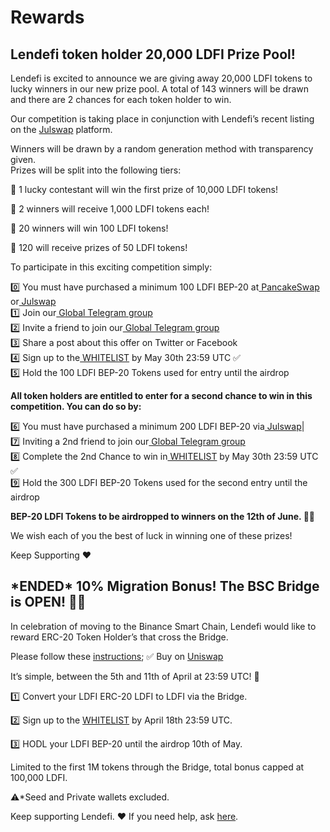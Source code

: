 # Rewards

## **Lendefi token holder 20,000 LDFI Prize Pool!** 

Lendefi is excited to announce we are giving away 20,000 LDFI tokens to lucky winners in our new prize pool. A total of 143 winners will be drawn and there are 2 chances for each token holder to win.   


Our competition is taking place in conjunction with Lendefi’s recent listing on the [Julswap](https://julswap.lendefi.finance/) platform.   


Winners will be drawn by a random generation method with transparency given.   
Prizes will be split into the following tiers:

🥇 1 lucky contestant will win the first prize of 10,000 LDFI tokens!

🥈 2 winners will receive 1,000 LDFI tokens each!

🥉 20 winners will win 100 LDFI tokens!

🏅 120 will receive prizes of 50 LDFI tokens! 

To participate in this exciting competition simply:

0️⃣ You must have purchased a minimum 100 LDFI BEP-20 at[ PancakeSwap](https://pancakeswap.lendefi.finance/) or[ Julswap  
](https://julswap.lendefi.finance/)1️⃣ Join our[ Global Telegram group  
](https://telegram.lendefi.finance/)2️⃣ Invite a friend to join our[ Global Telegram group  
](https://telegram.lendefi.finance/)3️⃣ Share a post about this offer on Twitter or Facebook  
4️⃣ Sign up to the[ WHITELIST](https://whitelist.lendefi.finance/) by May 30th 23:59 UTC ✅  
5️⃣ Hold the 100 LDFI BEP-20 Tokens used for entry until the airdrop

**All token holders are entitled to enter for a second chance to win in this competition. You can do so by:**

6️⃣ You must have purchased a minimum 200 LDFI BEP-20 via[ Julswap](https://julswap.lendefi.finance/)\|  
7️⃣ Inviting a 2nd friend to join our[ Global Telegram group  
](https://telegram.lendefi.finance/)8️⃣ Complete the 2nd Chance to win in[ WHITELIST](https://whitelist.lendefi.finance/) by May 30th 23:59 UTC ✅  
9️⃣ Hold the 300 LDFI BEP-20 Tokens used for the second entry until the airdrop

**BEP-20 LDFI Tokens to be airdropped to winners on the 12th of June. 🚀🚀**

We wish each of you the best of luck in winning one of these prizes!

Keep Supporting ❤️

## \*ENDED\* 10% Migration Bonus! The BSC Bridge is OPEN! 🚀🚀

In celebration of moving to the Binance Smart Chain, Lendefi would like to reward ERC-20 Token Holder’s that cross the Bridge.

Please follow these [instructions](how-to-guides/eth-to-bsc-bridge.md); ✅ Buy on [Uniswap](https://info.uniswap.org/token/0x5479d565e549f3ecdbde4ab836d02d86e0d6a8c7)

It’s simple, between the 5th and 11th of April at 23:59 UTC! 🚀

1️⃣ Convert your LDFI ERC-20 LDFI to LDFI via the Bridge.

2️⃣ Sign up to the [WHITELIST](https://forms.gle/mzsb8kRtD2EBh3vJA) by April 18th 23:59 UTC.

3️⃣ HODL your LDFI BEP-20 until the airdrop 10th of May.

Limited to the first 1M tokens through the Bridge, total bonus capped at 100,000 LDFI.

⚠️\*Seed and Private wallets excluded.

Keep supporting Lendefi. ❤️  If you need help, ask [here](https://telegram.lendefi.finance/).

## 



